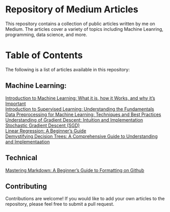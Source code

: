 # **Repository of Medium Articles**
This repository contains a collection of public articles written by me on Medium. The articles cover a variety of topics including Machine Leanring, programming, data science, and more.

# **Table of Contents**
The following is a list of articles available in this repository:

## Machine Learning:
[Introduction to Machine Learning: What it is, how it Works, and why it’s Important](https://medium.com/@thisisrishi/introduction-to-machine-learning-what-it-is-how-it-works-and-why-its-important-92a1ff13519)<br>
[Introduction to Supervised Learning: Understanding the Fundamentals](https://medium.com/@thisisrishi/introduction-to-supervised-learning-understanding-the-fundamentals-d47f8a892eb5)<br>
[Data Preprocessing for Machine Learning: Techniques and Best Practices](https://medium.com/@thisisrishi/data-preprocessing-for-machine-learning-techniques-and-best-practices-51f027411b21)<br>
[Understanding of Gradient Descent: Intuition and Implementation](https://medium.com/@thisisrishi/understanding-of-gradient-descent-intuition-and-implementation-b1f98b3645ea)<br>
[Stochastic Gradient Descent (SGD)](https://medium.com/@thisisrishi/stochastic-gradient-descent-sgd-48ae56c2bd5a)<br>
[Linear Regression: A Beginner’s Guide](https://medium.com/@thisisrishi/linear-regression-a-beginners-guide-with-code-implementation-and-mathematical-explanation-7b0bc7595f9c)<br>
[Demystifying Decision Trees: A Comprehensive Guide to Understanding and Implementaation](https://medium.com/@thisisrishi/demystifying-decision-trees-a-comprehensive-guide-to-understanding-and-implementing-648b8083e87f)<br>


## Technical
[Mastering Markdown: A Beginner’s Guide to Formatting on Github](https://medium.com/@thisisrishi/mastering-markdown-a-beginners-guide-to-formatting-on-github-2ed8c1dc8819)<br>


## **Contributing**
Contributions are welcome! If you would like to add your own articles to the repository, please feel free to submit a pull request.



